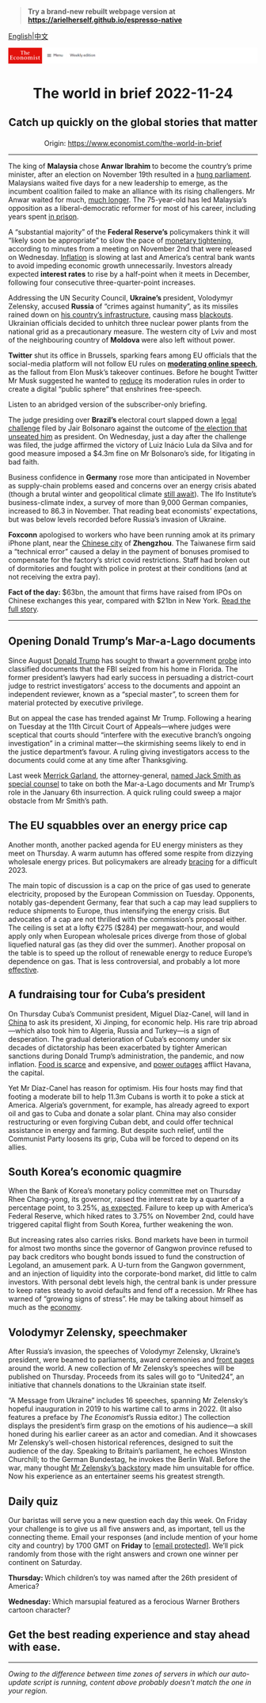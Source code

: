 > **Try a brand-new rebuilt webpage version at https://arielherself.github.io/espresso-native**

[English](https://github.com/arielherself/espresso/blob/main/README.md)|[中文](https://github-com.translate.goog/arielherself/espresso/blob/main/README.md?_x_tr_sl=en&_x_tr_tl=zh-CN&_x_tr_hl=zh-CN&_x_tr_pto=wapp)



![The Economist](menubar.png)

# <p align="center">The world in brief 2022-11-24</p>

## <p align="center">Catch up quickly on the global stories that matter</p>

<p align="center">Origin: <a href="https://www.economist.com/the-world-in-brief">https://www.economist.com/the-world-in-brief</a><hr>

The king of <strong>Malaysia </strong>chose <strong>Anwar Ibrahim </strong>to become the country’s prime minister, after an election on November 19th resulted in a [hung parliament](https://www.economist.com/asia/2022/11/21/a-hung-parliament-in-malaysia-augurs-more-bad-government-and-instability). Malaysians waited five days for a new leadership to emerge, as the incumbent coalition failed to make an alliance with its rising challengers. Mr Anwar waited for much, [much longer](https://www.economist.com/asia/2020/10/03/anwar-ibrahim-is-in-a-familiar-place-close-to-leading-malaysia). The 75-year-old has led Malaysia’s opposition as a liberal-democratic reformer for most of his career, including years spent [in prison](https://www.economist.com/asia/2015/02/12/malaysias-dark-side).

A “substantial majority” of the <strong>Federal Reserve’s</strong> policymakers think it will “likely soon be appropriate” to slow the pace of [monetary tightening](https://www.economist.com/finance-and-economics/2022/11/02/the-fed-delivers-another-jumbo-rate-rise-and-its-far-from-done), according to minutes from a meeting on November 2nd that were released on Wednesday. [Inflation](https://www.economist.com/finance-and-economics/2022/08/05/for-a-change-american-inflation-is-lower-than-expected) is slowing at last and America’s central bank wants to avoid impeding economic growth unnecessarily. Investors already expected <strong>interest rates</strong> to rise by a half-point when it meets in December, following four consecutive three-quarter-point increases.

Addressing the UN Security Council, <strong>Ukraine’s </strong>president, Volodymyr Zelensky, accused <strong>Russia </strong>of “crimes against humanity”, as its missiles rained down on [his country’s infrastructure](https://www.economist.com/europe/2022/10/24/ukraine-races-to-stop-russia-from-destroying-its-power-grid), causing mass [blackouts](https://www.economist.com/europe/2022/11/23/in-ukraine-living-as-normal-is-an-act-of-defiance). Ukrainian officials decided to unhitch three nuclear power plants from the national grid as a precautionary measure. The western city of Lviv and most of the neighbouring country of <strong>Moldova </strong>were also left without power.

<strong>Twitter</strong> shut its office in Brussels, sparking fears among EU officials that the social-media platform will not follow EU rules on [<strong>moderating online speech</strong>](https://www.economist.com/business/2022/04/30/free-speech-idealism-will-clash-with-laws-and-reality), as the fallout from Elon Musk’s takeover continues. Before he bought Twitter Mr Musk suggested he wanted to [reduce](https://www.economist.com/leaders/2022/04/30/elon-musk-wants-to-re-engineer-the-public-square) its moderation rules in order to create a digital “public sphere” that enshrines free-speech.

Listen to an abridged version of the subscriber-only briefing.

The judge presiding over <strong>Brazil’s </strong>electoral court slapped down a [legal challenge](https://www.economist.com/the-americas/2022/11/23/jair-bolsonaros-challenge-to-brazils-election-was-rejected) filed by Jair Bolsonaro against the outcome of [the election that unseated him](https://www.economist.com/films/2022/10/31/lula-wins-the-brazilian-election) as president. On Wednesday, just a day after the challenge was filed, the judge affirmed the victory of Luiz Inácio Lula da Silva and for good measure imposed a $4.3m fine on Mr Bolsonaro’s side, for litigating in bad faith.

Business confidence in <strong>Germany</strong> rose more than anticipated in November as supply-chain problems eased and concerns over an energy crisis abated (though a brutal winter and geopolitical climate [still await](https://www.economist.com/leaders/2022/11/24/europe-faces-an-enduring-crisis-of-energy-and-geopolitics)). The Ifo Institute’s business-climate index, a survey of more than 9,000 German companies, increased to 86.3 in November. That reading beat economists’ expectations, but was below levels recorded before Russia’s invasion of Ukraine. 

<strong>Foxconn</strong> apologised to workers who have been running amok at its primary iPhone plant, near the [Chinese city](https://www.economist.com/china/2022/11/03/the-chinese-city-that-covid-forgot) of <strong>Zhengzhou</strong>. The Taiwanese firm said a “technical error” caused a delay in the payment of bonuses promised to compensate for the factory’s strict covid restrictions. Staff had broken out of dormitories and fought with police in protest at their conditions (and at not receiving the extra pay).

<strong>Fact of the day: </strong>$63bn, the amount that firms have raised from IPOs on Chinese exchanges this year, compared with $21bn in New York. [Read the full story](https://www.economist.com/finance-and-economics/2022/11/22/xi-jinpings-big-bang-for-chinese-stockmarkets). 

----------

## Opening Donald Trump’s Mar-a-Lago documents

Since August [Donald Trump](https://www.economist.com/united-states/2022/11/16/donald-trump-declares-that-he-will-make-america-great-again-again) has sought to thwart a government [probe](https://www.economist.com/united-states/2022/08/10/the-raid-on-mar-a-lago-could-shake-americas-foundations) into classified documents that the FBI seized from his home in Florida. The former president’s lawyers had early success in persuading a district-court judge to restrict investigators’ access to the documents and appoint an independent reviewer, known as a “special master”, to screen them for material protected by executive privilege.

But on appeal the case has trended against Mr Trump. Following a hearing on Tuesday at the 11th Circuit Court of Appeals—where judges were sceptical that courts should “interfere with the executive branch’s ongoing investigation” in a criminal matter—the skirmishing seems likely to end in the justice department’s favour. A ruling giving investigators access to the documents could come at any time after Thanksgiving.

Last week [Merrick Garland](https://www.economist.com/united-states/2022/08/17/merrick-garland-is-not-naive-about-political-violence), the attorney-general, [named Jack Smith as special counsel](https://www.economist.com/the-economist-explains/2022/10/05/how-much-legal-jeopardy-is-donald-trump-in) to take on both the Mar-a-Lago documents and Mr Trump’s role in the January 6th insurrection. A quick ruling could sweep a major obstacle from Mr Smith’s path.

## The EU squabbles over an energy price cap

Another month, another packed agenda for EU energy ministers as they meet on Thursday. A warm autumn has offered some respite from dizzying wholesale energy prices. But policymakers are already [bracing](https://www.economist.com/leaders/2022/09/01/how-to-prevent-europes-energy-crunch-spiralling-into-an-economic-crisis) for a difficult 2023.

The main topic of discussion is a cap on the price of gas used to generate electricity, proposed by the European Commission on Tuesday. Opponents, notably gas-dependent Germany, fear that such a cap may lead suppliers to reduce shipments to Europe, thus intensifying the energy crisis. But advocates of a cap are not thrilled with the commission’s proposal either. The ceiling is set at a lofty €275 ($284) per megawatt-hour, and would apply only when European wholesale prices diverge from those of global liquefied natural gas (as they did over the summer). Another proposal on the table is to speed up the rollout of renewable energy to reduce Europe’s dependence on gas. That is less controversial, and probably a lot more [effective](https://www.economist.com/graphic-detail/2022/09/27/the-wrong-way-to-solve-europes-energy-crisis).

## A fundraising tour for Cuba’s president

On Thursday Cuba’s Communist president, Miguel Díaz-Canel, will land in [China](https://www.economist.com/the-americas/2019/09/14/what-a-new-chinese-restaurant-in-havana-says-about-cuba) to ask its president, Xi Jinping, for economic help. His rare trip abroad—which also took him to Algeria, Russia and Turkey—is a sign of desperation. The gradual deterioration of Cuba’s economy under six decades of dictatorship has been exacerbated by tighter American sanctions during Donald Trump’s administration, the pandemic, and now inflation. [Food is scarce](https://www.economist.com/the-americas/2021/07/01/cuba-is-facing-its-worst-shortage-of-food-since-the-1990s) and expensive, and [power outages](https://www.economist.com/the-americas/2022/10/06/cubans-rage-against-the-dying-of-the-light) afflict Havana, the capital.

Yet Mr Díaz-Canel has reason for optimism. His four hosts may find that footing a moderate bill to help 11.3m Cubans is worth it to poke a stick at America. Algeria’s government, for example, has already agreed to export oil and gas to Cuba and donate a solar plant. China may also consider restructuring or even forgiving Cuban debt, and could offer technical assistance in energy and farming. But despite such relief, until the Communist Party loosens its grip, Cuba will be forced to depend on its allies.

## South Korea’s economic quagmire

When the Bank of Korea’s monetary policy committee met on Thursday Rhee Chang-yong, its governor, raised the interest rate by a quarter of a percentage point, to 3.25%, [as expected](https://www.economist.com/finance-and-economics/2022/11/10/interest-rates-have-risen-sharply-but-is-monetary-policy-truly-tight). Failure to keep up with America’s Federal Reserve, which hiked rates to 3.75% on November 2nd, could have triggered capital flight from South Korea, further weakening the won.

But increasing rates also carries risks. Bond markets have been in turmoil for almost two months since the governor of Gangwon province refused to pay back creditors who bought bonds issued to fund the construction of Legoland, an amusement park. A U-turn from the Gangwon government, and an injection of liquidity into the corporate-bond market, did little to calm investors. With personal debt levels high, the central bank is under pressure to keep rates steady to avoid defaults and fend off a recession. Mr Rhee has warned of “growing signs of stress”. He may be talking about himself as much as the [economy](https://www.economist.com/finance-and-economics/2022/03/05/south-koreas-economy-threatens-to-become-like-japans).

## Volodymyr Zelensky, speechmaker

After Russia’s invasion, the speeches of Volodymyr Zelensky, Ukraine’s president, were beamed to parliaments, award ceremonies and [front pages](https://www.economist.com/films/2022/03/28/an-exclusive-interview-with-volodymyr-zelensky) around the world. A new collection of Mr Zelensky’s speeches will be published on Thursday. Proceeds from its sales will go to “United24”, an initiative that channels donations to the Ukrainian state itself. 

“A Message from Ukraine” includes 16 speeches, spanning Mr Zelensky’s hopeful inauguration in 2019 to his wartime call to arms in 2022. (It also features a preface by <em>The Economist</em>’s Russia editor.) The collection displays the president’s firm grasp on the emotions of his audience—a skill honed during his earlier career as an actor and comedian. And it showcases Mr Zelensky’s well-chosen historical references, designed to suit the audience of the day. Speaking to Britain’s parliament, he echoes Winston Churchill; to the German Bundestag, he invokes the Berlin Wall. Before the war, many thought [Mr Zelensky’s backstory](https://www.economist.com/culture/2022/07/07/the-many-lives-of-volodymyr-zelensky) made him unsuitable for office. Now his experience as an entertainer seems his greatest strength.

## Daily quiz

Our baristas will serve you a new question each day this week. On Friday your challenge is to give us all five answers and, as important, tell us the connecting theme. Email your responses (and include mention of your home city and country) by 1700 GMT on <strong>Friday</strong> to [<span class="__cf_email__" data-cfemail="5a0b2f33201f292a283f2929351a3f393534353733292e74393537">[email&#160;protected]</span>](https://mail.google.com/mail/?view=cm&amp;fs=1&amp;tf=1&amp;to=QuizEspresso@economist.com). We’ll pick randomly from those with the right answers and crown one winner per continent on Saturday.  


<strong>Thursday: </strong>Which children’s toy was named after the 26th president of America?

<strong>Wednesday: </strong>Which marsupial featured as a ferocious Warner Brothers cartoon character?

## Get the best reading experience and stay ahead with ease.

----------

*Owing to the difference between time zones of servers in which our auto-update script is running, content above probably doesn't match the one in your region.*
